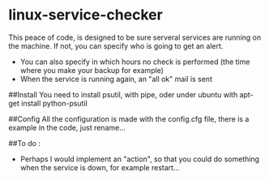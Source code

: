 # linux-service-checker

This peace of code, is designed to be sure serveral services are running on the machine. If not, you can specify who is going to get an alert.
- You can also specify in which hours no check is performed (the time where you make your backup for example)
- When the service is running again, an "all ok" mail is sent

##Install
You need to install psutil, with pipe, oder under ubuntu with apt-get install python-psutil

##Config
All the configuration is made with the config.cfg file, there is a example in the code, just rename...

##To do : 
- Perhaps I would implement an "action", so that you could do something when the service is down, for example restart...
